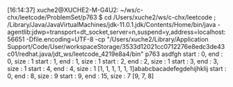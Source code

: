 [16:14:37] xuche2@XUCHE2-M-G4U2: ~/ws/c-chx/leetcode/ProblemSet/p763
$ cd /Users/xuche2/ws/c-chx/leetcode ; /Library/Java/JavaVirtualMachines/jdk-11.0.1.jdk/Contents/Home/bin/java -agentlib:jdwp=transport=dt_socket,server=n,suspend=y,address=localhost:56651 -Dfile.encoding=UTF-8 -cp "/Users/xuche2/Library/Application Support/Code/User/workspaceStorage/3533d12021cc0712276e8edc3de43c01/redhat.java/jdt_ws/leetcode_4219e8a4/bin" p763 
asdfgh
start : 0, end : 0, size : 1
start : 1, end : 1, size : 1
start : 2, end : 2, size : 1
start : 3, end : 3, size : 1
start : 4, end : 4, size : 1
[1, 1, 1, 1, 1, 1]ababcbacadefegdehijhklij
start : 0, end : 8, size : 9
start : 9, end : 15, size : 7
[9, 7, 8]